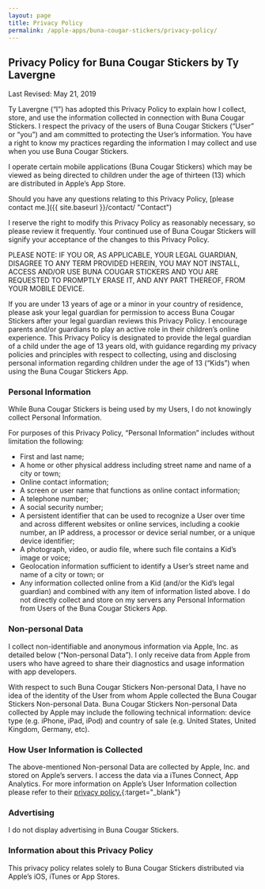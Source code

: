 ```yaml
---
layout: page
title: Privacy Policy
permalink: /apple-apps/buna-cougar-stickers/privacy-policy/
---
```


## Privacy Policy for Buna Cougar Stickers by Ty Lavergne

Last Revised: May 21, 2019

Ty Lavergne (“I”) has adopted this Privacy Policy to explain how I collect, store, and use the information collected in connection with Buna Cougar Stickers. I respect the privacy of the users of Buna Cougar Stickers (“User” or “you”) and am committed to protecting the User’s information. You have a right to know my practices regarding the information I may collect and use when you use Buna Cougar Stickers.

I operate certain mobile applications (Buna Cougar Stickers) which may be viewed as being directed to children under the age of thirteen (13) which are distributed in Apple’s App Store.

Should you have any questions relating to this Privacy Policy, [please contact me.]({{ site.baseurl }}/contact/ "Contact")

I reserve the right to modify this Privacy Policy as reasonably necessary, so please review it frequently. Your continued use of  Buna Cougar Stickers will signify your acceptance of the changes to this Privacy Policy.

PLEASE NOTE: IF YOU OR, AS APPLICABLE, YOUR LEGAL GUARDIAN, DISAGREE TO ANY TERM PROVIDED HEREIN, YOU MAY NOT INSTALL, ACCESS AND/OR USE BUNA COUGAR STICKERS AND YOU ARE REQUESTED TO PROMPTLY ERASE IT, AND ANY PART THEREOF, FROM YOUR MOBILE DEVICE.

If you are under 13 years of age or a minor in your country of residence, please ask your legal guardian for permission to access  Buna Cougar Stickers after your legal guardian reviews this Privacy Policy. I encourage parents and/or guardians to play an active role in their children’s online experience. This Privacy Policy is designated to provide the legal guardian of a child under the age of 13 years old, with guidance regarding my privacy policies and principles with respect to collecting, using and disclosing personal information regarding children under the age of 13 (“Kids”) when using the Buna Cougar Stickers App.

### Personal Information

While Buna Cougar Stickers is being used by my Users, I do not knowingly collect Personal Information.

For purposes of this Privacy Policy, “Personal Information” includes without limitation the following:

* First and last name;
* A home or other physical address including street name and name of a city or town;
* Online contact information;
* A screen or user name that functions as online contact information;
* A telephone number;
* A social security number;
* A persistent identifier that can be used to recognize a User over time and across different websites or online services, including a cookie number, an IP address, a processor or device serial number, or a unique device identifier;
* A photograph, video, or audio file, where such file contains a Kid’s image or voice;
* Geolocation information sufficient to identify a User’s street name and name of a city or town; or
* Any information collected online from a Kid (and/or the Kid’s legal guardian) and combined with any item of information listed above.
I do not directly collect and store on my servers any Personal Information from Users of the Buna Cougar Stickers App.

### Non-personal Data

I collect non-identifiable and anonymous information via Apple, Inc. as detailed below (“Non-personal Data”). I only receive data from Apple from users who have agreed to share their diagnostics and usage information with app developers.

With respect to such Buna Cougar Stickers Non-personal Data, I have no idea of the identity of the User from whom Apple collected the Buna Cougar Stickers Non-personal Data. Buna Cougar Stickers Non-personal Data collected by Apple may include the following technical information: device type (e.g. iPhone, iPad, iPod) and country of sale (e.g. United States, United Kingdom, Germany, etc).

### How User Information is Collected

The above-mentioned Non-personal Data are collected by Apple, Inc. and stored on Apple’s servers. I access the data via a iTunes Connect, App Analytics. For more information on Apple’s User Information collection please refer to their [privacy policy.](http://www.apple.com/legal/privacy/){:target="_blank"}

### Advertising

I do not display advertising in Buna Cougar Stickers.

### Information about this Privacy Policy

This privacy policy relates solely to Buna Cougar Stickers distributed via Apple’s iOS, iTunes or App Stores.
